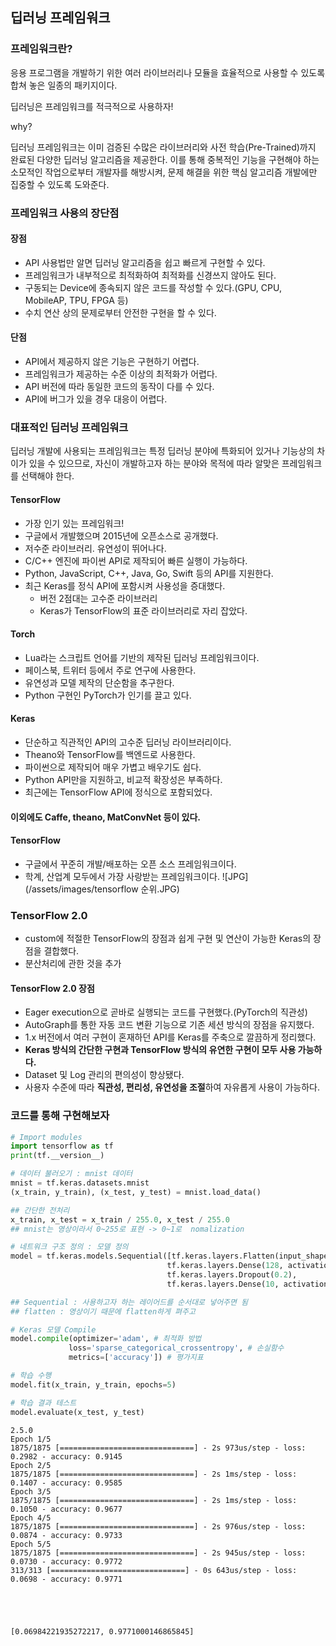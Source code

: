 ## 딥러닝 프레임워크

### 프레임워크란?
응용 프로그램을 개발하기 위한 여러 라이브러리나 모듈을 효율적으로 사용할 수 있도록 합쳐 놓은 일종의 패키지이다.

딥러닝은 프레임워크를 적극적으로 사용하자!

why?

딥러닝 프레임워크는 이미 검증된 수많은 라이브러리와 사전 학습(Pre-Trained)까지 완료된 다양한 딥러닝 알고리즘을 제공한다. 
이를 통해 중복적인 기능을 구현해야 하는 소모적인 작업으로부터 개발자를 해방시켜, 문제 해결을 위한 핵심 알고리즘 개발에만 집중할 수 있도록 도와준다.


### 프레임워크 사용의 장단점

#### 장점
- API 사용법만 알면 딥러닝 알고리즘을 쉽고 빠르게 구현할 수 있다.
- 프레임워크가 내부적으로 최적화하여 최적화를 신경쓰지 않아도 된다.
- 구동되는 Device에 종속되지 않은 코드를 작성할 수 있다.(GPU, CPU, MobileAP, TPU, FPGA 등)
- 수치 연산 상의 문제로부터 안전한 구현을 할 수 있다.

#### 단점
- API에서 제공하지 않은 기능은 구현하기 어렵다.
- 프레임워크가 제공하는 수준 이상의 최적화가 어렵다.
- API 버전에 따라 동일한 코드의 동작이 다를 수 있다.
- API에 버그가 있을 경우 대응이 어렵다.

### 대표적인 딥러닝 프레임워크

딥러닝 개발에 사용되는 프레임워크는 특정 딥러닝 분야에 특화되어 있거나 기능상의 차이가 있을 수 있으므로, 자신이 개발하고자 하는 분야와 목적에 따라 알맞은 프레임워크를 선택해야 한다.

#### TensorFlow
- 가장 인기 있는 프레임워크!
- 구글에서 개발했으며 2015년에 오픈소스로 공개했다.
- 저수준 라이브러리. 유연성이 뛰어나다.
- C/C++ 엔진에 파이썬 API로 제작되어 빠른 실행이 가능하다.
- Python, JavaScript, C++, Java, Go, Swift 등의 API를 지원한다.
- 최근 Keras를 정식 API에 포함시켜 사용성을 증대했다.
    - 버전 2점대는 고수준 라이브러리
    - Keras가 TensorFlow의 표준 라이브러리로 자리 잡았다.
    
#### Torch
- Lua라는 스크립트 언어를 기반의 제작된 딥러닝 프레임워크이다.
- 페이스북, 트위터 등에서 주로 연구에 사용한다.
- 유연성과 모델 제작의 단순함을 추구한다.
- Python 구현인 PyTorch가 인기를 끌고 있다.

#### Keras
- 단순하고 직관적인 API의 고수준 딥러닝 라이브러리이다.
- Theano와 TensorFlow를 백엔드로 사용한다.
- 파이썬으로 제작되어 매우 가볍고 배우기도 쉽다.
- Python API만을 지원하고, 비교적 확장성은 부족하다.
- 최근에는 TensorFlow API에 정식으로 포함되었다.

#### 이외에도 Caffe, theano, MatConvNet 등이 있다.

#### TensorFlow
- 구글에서 꾸준히 개발/배포하는 오픈 소스 프레임워크이다.
- 학계, 산업계 모두에서 가장 사랑받는 프레임워크이다.
![JPG](/assets/images/tensorflow 순위.JPG)

### TensorFlow 2.0

- custom에 적절한 TensorFlow의 장점과 쉽게 구현 및 연산이 가능한 Keras의 장점을 결합했다.
- 분산처리에 관한 것을 추가

#### TensorFlow 2.0 장점
- Eager execution으로 곧바로 실행되는 코드를 구현했다.(PyTorch의 직관성)
- AutoGraph를 통한 자동 코드 변환 기능으로 기존 세션 방식의 장점을 유지했다.
- 1.x 버전에서 여러 구현이 혼재하던 API를 Keras를 주축으로 깔끔하게 정리했다.
- **Keras 방식의 간단한 구현과 TensorFlow 방식의 유연한 구현이 모두 사용 가능하다.**
- Dataset 및 Log 관리의 편의성이 향상됐다.
- 사용자 수준에 따라 **직관성, 편리성, 유연성을 조절**하여 자유롭게 사용이 가능하다.

### 코드를 통해 구현해보자


```python
# Import modules
import tensorflow as tf
print(tf.__version__)

# 데이터 불러오기 : mnist 데이터
mnist = tf.keras.datasets.mnist
(x_train, y_train), (x_test, y_test) = mnist.load_data()

## 간단한 전처리
x_train, x_test = x_train / 255.0, x_test / 255.0 
## mnist는 영상이라서 0~255로 표현 -> 0~1로  nomalization

# 네트워크 구조 정의 : 모델 정의
model = tf.keras.models.Sequential([tf.keras.layers.Flatten(input_shape=(28, 28)),
                                   tf.keras.layers.Dense(128, activation='relu'),
                                   tf.keras.layers.Dropout(0.2),
                                   tf.keras.layers.Dense(10, activation='softmax')])

## Sequential : 사용하고자 하는 레이어드를 순서대로 넣어주면 됨
## flatten : 영상이기 때문에 flatten하게 펴주고

# Keras 모델 Compile
model.compile(optimizer='adam', # 최적화 방법 
             loss='sparse_categorical_crossentropy', # 손실함수
             metrics=['accuracy']) # 평가지표

# 학습 수행
model.fit(x_train, y_train, epochs=5)

# 학습 결과 테스트
model.evaluate(x_test, y_test)
```

    2.5.0
    Epoch 1/5
    1875/1875 [==============================] - 2s 973us/step - loss: 0.2982 - accuracy: 0.9145
    Epoch 2/5
    1875/1875 [==============================] - 2s 1ms/step - loss: 0.1407 - accuracy: 0.9585
    Epoch 3/5
    1875/1875 [==============================] - 2s 1ms/step - loss: 0.1050 - accuracy: 0.9677
    Epoch 4/5
    1875/1875 [==============================] - 2s 976us/step - loss: 0.0874 - accuracy: 0.9733
    Epoch 5/5
    1875/1875 [==============================] - 2s 945us/step - loss: 0.0730 - accuracy: 0.9772
    313/313 [==============================] - 0s 643us/step - loss: 0.0698 - accuracy: 0.9771
    




    [0.06984221935272217, 0.9771000146865845]


